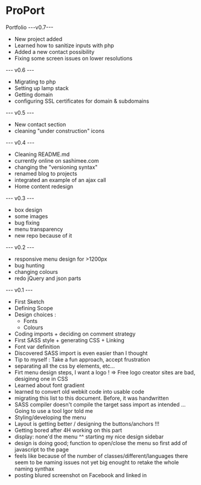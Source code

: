 # ProPort
Portfolio
---v0.7---
- New project added
- Learned how to sanitize inputs with php
- Added a new contact possibility
- Fixing some screen issues on lower resolutions

--- v0.6 ---
- Migrating to php
- Setting up lamp stack
- Getting domain
- configuring SSL certificates for domain & subdomains

--- v0.5 ---
- New contact section
- cleaning "under construction" icons

--- v0.4 ---
- Cleaning README.md
- currently online on sashimee.com
- changing the "versioning syntax"
- renamed blog to projects
- integrated an example of an ajax call
- Home content redesign

--- v0.3 ---
- box design
- some images
- bug fixing
- menu transparency
- new repo because of it

--- v0.2 ---

- responsive menu design for >1200px
- bug hunting
- changing colours
- redo jQuery and json parts

--- v0.1 ---

- First Sketch
- Defining Scope
- Design choices : 
    - Fonts
    - Colours
- Coding imports + deciding on comment strategy
- First SASS style + generating CSS + Linking
- Font var definition
- Discovered SASS import is even easier than I thought
- Tip to myself : Take a fun approach, accept frustration
- separating all the css by elements, etc...
- Firt menu design steps, I want a logo ! => Free logo creator sites are bad, desiginng one in CSS
- Learned about font gradient
- learned to convert old webkit code into usable code
- migrating this list to this document. Before, it was handwritten
- SASS compiler doesn't compile the target sass import as intended ... Going to use a tool Igor told me
- Styling/developing the menu
- Layout is getting better / designing the buttons/anchors !!! 
- Getting bored after 4H working on this part
- display: none'd the menu ^^ starting my nice design sidebar
- design is doing good; function to open/close the menu so first add of javascript to the page
- feels like because of the number of classes/different/languages there seem to be naming issues not yet big enought to retake the whole naming synthax
- posting blured screenshot on Facebook and linked in

